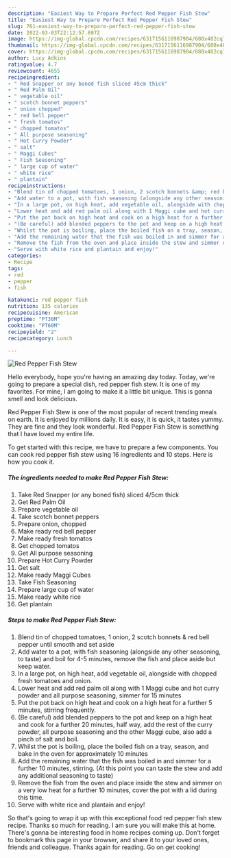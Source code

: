 ```yaml
---
description: "Easiest Way to Prepare Perfect Red Pepper Fish Stew"
title: "Easiest Way to Prepare Perfect Red Pepper Fish Stew"
slug: 761-easiest-way-to-prepare-perfect-red-pepper-fish-stew
date: 2022-03-03T22:12:57.697Z
image: https://img-global.cpcdn.com/recipes/6317156116987904/680x482cq70/red-pepper-fish-stew-recipe-main-photo.jpg
thumbnail: https://img-global.cpcdn.com/recipes/6317156116987904/680x482cq70/red-pepper-fish-stew-recipe-main-photo.jpg
cover: https://img-global.cpcdn.com/recipes/6317156116987904/680x482cq70/red-pepper-fish-stew-recipe-main-photo.jpg
author: Lucy Adkins
ratingvalue: 4.7
reviewcount: 4655
recipeingredient:
- " Red Snapper or any boned fish sliced 45cm thick"
- " Red Palm Oil"
- " vegetable oil"
- " scotch bonnet peppers"
- " onion chopped"
- " red bell pepper"
- " fresh tomatos"
- " chopped tomatos"
- " All purpose seasoning"
- " Hot Curry Powder"
- " salt"
- " Maggi Cubes"
- " Fish Seasoning"
- " large cup of water"
- " white rice"
- " plantain"
recipeinstructions:
- "Blend tin of chopped tomatoes, 1 onion, 2 scotch bonnets &amp; red bell pepper until smooth and set aside"
- "Add water to a pot, with fish seasoning (alongside any other seasoning, to taste) and boil for 4-5 minutes, remove the fish and place aside but keep water."
- "In a large pot, on high heat, add vegetable oil, alongside with chopped fresh tomatoes and onion."
- "Lower heat and add red palm oil along with 1 Maggi cube and hot curry powder and all purpose seasoning, simmer for 15 minutes"
- "Put the pot back on high heat and cook on a high heat for a further 5 minutes, stirring frequently."
- "(Be careful) add blended peppers to the pot and keep on a high heat and cook for a further 20 minutes, half way, add the rest of the curry powder, all purpose seasoning and the other Maggi cube, also add a pinch of salt and boil."
- "Whilst the pot is boiling, place the boiled fish on a tray, season, and bake in the oven for approximately 10 minutes"
- "Add the remaining water that the fish was boiled in and simmer for a further 10 minutes, stirring. (At this point you can taste the stew and add any additional seasoning to taste)"
- "Remove the fish from the oven and place inside the stew and simmer on a very low heat for a further 10 minutes, cover the pot with a lid during this time."
- "Serve with white rice and plantain and enjoy!"
categories:
- Recipe
tags:
- red
- pepper
- fish

katakunci: red pepper fish 
nutrition: 135 calories
recipecuisine: American
preptime: "PT30M"
cooktime: "PT60M"
recipeyield: "2"
recipecategory: Lunch

---
```



![Red Pepper Fish Stew](https://img-global.cpcdn.com/recipes/6317156116987904/680x482cq70/red-pepper-fish-stew-recipe-main-photo.jpg)

Hello everybody, hope you're having an amazing day today. Today, we're going to prepare a special dish, red pepper fish stew. It is one of my favorites. For mine, I am going to make it a little bit unique. This is gonna smell and look delicious.



Red Pepper Fish Stew is one of the most popular of recent trending meals on earth. It is enjoyed by millions daily. It is easy, it is quick, it tastes yummy. They are fine and they look wonderful. Red Pepper Fish Stew is something that I have loved my entire life.


To get started with this recipe, we have to prepare a few components. You can cook red pepper fish stew using 16 ingredients and 10 steps. Here is how you cook it.

<!--inarticleads1-->

##### The ingredients needed to make Red Pepper Fish Stew:

1. Take  Red Snapper (or any boned fish) sliced 4/5cm thick
1. Get  Red Palm Oil
1. Prepare  vegetable oil
1. Take  scotch bonnet peppers
1. Prepare  onion, chopped
1. Make ready  red bell pepper
1. Make ready  fresh tomatos
1. Get  chopped tomatos
1. Get  All purpose seasoning
1. Prepare  Hot Curry Powder
1. Get  salt
1. Make ready  Maggi Cubes
1. Take  Fish Seasoning
1. Prepare  large cup of water
1. Make ready  white rice
1. Get  plantain




<!--inarticleads2-->

##### Steps to make Red Pepper Fish Stew:

1. Blend tin of chopped tomatoes, 1 onion, 2 scotch bonnets &amp; red bell pepper until smooth and set aside
1. Add water to a pot, with fish seasoning (alongside any other seasoning, to taste) and boil for 4-5 minutes, remove the fish and place aside but keep water.
1. In a large pot, on high heat, add vegetable oil, alongside with chopped fresh tomatoes and onion.
1. Lower heat and add red palm oil along with 1 Maggi cube and hot curry powder and all purpose seasoning, simmer for 15 minutes
1. Put the pot back on high heat and cook on a high heat for a further 5 minutes, stirring frequently.
1. (Be careful) add blended peppers to the pot and keep on a high heat and cook for a further 20 minutes, half way, add the rest of the curry powder, all purpose seasoning and the other Maggi cube, also add a pinch of salt and boil.
1. Whilst the pot is boiling, place the boiled fish on a tray, season, and bake in the oven for approximately 10 minutes
1. Add the remaining water that the fish was boiled in and simmer for a further 10 minutes, stirring. (At this point you can taste the stew and add any additional seasoning to taste)
1. Remove the fish from the oven and place inside the stew and simmer on a very low heat for a further 10 minutes, cover the pot with a lid during this time.
1. Serve with white rice and plantain and enjoy!




So that's going to wrap it up with this exceptional food red pepper fish stew recipe. Thanks so much for reading. I am sure you will make this at home. There's gonna be interesting food in home recipes coming up. Don't forget to bookmark this page in your browser, and share it to your loved ones, friends and colleague. Thanks again for reading. Go on get cooking!
